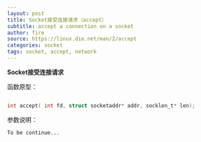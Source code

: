 ```yaml
---
layout: post
title: Socket接受连接请求（accept）
subtitle: accept a connection on a socket
author: fire
source: https://linux.die.net/man/2/accept
categories: socket 
tags: socket, accept, network
---
```


**Socket接受连接请求**

函数原型：

```c

int accept( int fd, struct socketaddr* addr, socklen_t* len);

```

参数说明：

~~~
To be continue...
~~~